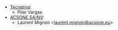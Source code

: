 - [Tecnativa](https://www.tecnativa.com):
  - Pilar Vargas
- [ACSONE SA/NV](https://acsone.eu):
  - Laurent Mignon \<<laurent.mignon@acsone.eu>\>
